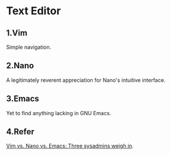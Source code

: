 # Text Editor

## 1.Vim

Simple navigation.

## 2.Nano

A legitimately reverent appreciation for Nano's intuitive interface.

## 3.Emacs

Yet to find anything lacking in GNU Emacs.

## 4.Refer

[Vim vs. Nano vs. Emacs: Three sysadmins weigh in](https://www.redhat.com/sysadmin/3-text-editors-compared).
